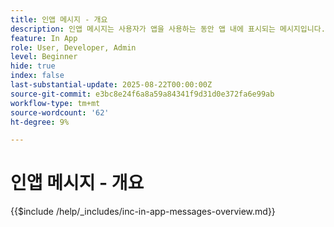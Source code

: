 ```yaml
---
title: 인앱 메시지 - 개요
description: 인앱 메시지는 사용자가 앱을 사용하는 동안 앱 내에 표시되는 메시지입니다. 앱 위에 표시되는 오버레이 유형 메시지입니다. 잠금 화면이나 앱 외부에 팝업하지 않고 사용자가 앱을 탐색하는 동안 배너, 팝업 또는 작은 카드로 표시됩니다.
feature: In App
role: User, Developer, Admin
level: Beginner
hide: true
index: false
last-substantial-update: 2025-08-22T00:00:00Z
source-git-commit: e3bc8e24f6a8a59a84341f9d31d0e372fa6e99ab
workflow-type: tm+mt
source-wordcount: '62'
ht-degree: 9%

---
```



# 인앱 메시지 - 개요

{{$include /help/_includes/inc-in-app-messages-overview.md}}

